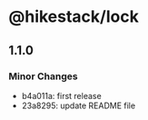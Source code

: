 # @hikestack/lock

## 1.1.0

### Minor Changes

- b4a011a: first release
- 23a8295: update README file
